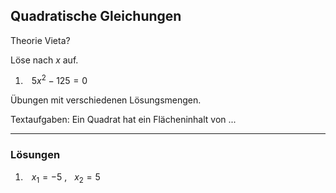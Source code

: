## Quadratische Gleichungen

Theorie Vieta?

Löse nach $x$ auf.
1. $5x^2-125 = 0$

Übungen mit verschiedenen Lösungsmengen.

Textaufgaben: Ein Quadrat hat ein Flächeninhalt von ...

---

### Lösungen

1. $x_1=-5~,~~~x_2=5$

<style type="text/css">
p {margin-bottom: 6px !important;}
li {padding-left: 10px;}
.katex-display {
  display:inline-block;
}
@media print {
    hr {page-break-after: always;}
    div.markdown-preview { padding: 0 !important; left:0 !important; transform:translateX(0) !important;
    }
    div.markdown-preview > h2:first-child {
      margin-top:0;
    }
}
</style>
